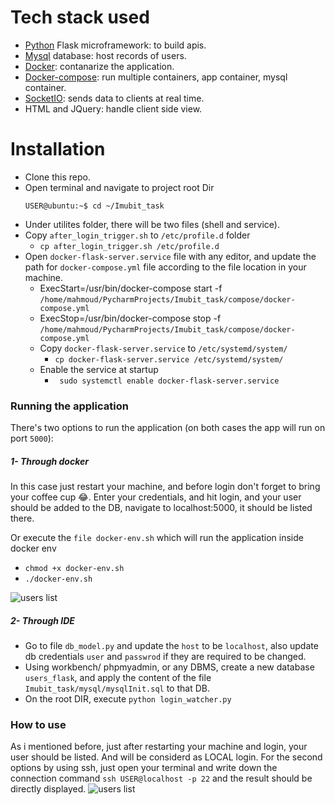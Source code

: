 # Tech stack used
  - [Python](http://flask.pocoo.org/) Flask microframework: to build apis.
  - [Mysql](https://www.mysql.com/) database: host records of users.
  - [Docker](https://www.docker.com/): contanarize the application.
  - [Docker-compose](https://docs.docker.com/compose/): run multiple containers, app container, mysql container.
  - [SocketIO](https://flask-socketio.readthedocs.io/en/latest/): sends data to clients at real time.
  - HTML and JQuery: handle client side view.

# Installation
  - Clone this repo.
  - Open terminal and navigate to project root Dir
    ``` 
    USER@ubuntu:~$ cd ~/Imubit_task
    ```
  - Under utilites folder, there will be two files (shell and service).
  - Copy ```after_login_trigger.sh``` to ```/etc/profile.d``` folder
    - ```cp after_login_trigger.sh /etc/profile.d```
  - Open ```docker-flask-server.service``` file with any editor, and update the path for ```docker-compose.yml``` file according to the file location in your machine.
      - ExecStart=/usr/bin/docker-compose start -f ```/home/mahmoud/PycharmProjects/Imubit_task/compose/docker-compose.yml```
      - ExecStop=/usr/bin/docker-compose stop -f ```/home/mahmoud/PycharmProjects/Imubit_task/compose/docker-compose.yml```
    - Copy ```docker-flask-server.service``` to ```/etc/systemd/system/```
      - ```cp docker-flask-server.service /etc/systemd/system/```
    - Enable the service at startup
      - ``` sudo systemctl enable docker-flask-server.service```


### Running the application
There's two options to run the application (on both cases the app will run on port ```5000```):

##### 1- Through docker
In this case just restart your machine, and before login don't forget to bring your coffee cup 😂.
Enter your credentials, and hit login, and your user should be added to the DB, navigate to localhost:5000, it should be listed there.

Or execute the ```file docker-env.sh``` which will run the application inside docker env
  - ```chmod +x docker-env.sh```
  - ```./docker-env.sh```

![users list](https://i.imgur.com/GpyIeiV.jpg)


##### 2- Through IDE
  - Go to file ```db_model.py``` and update the ```host``` to be ```localhost```, also update db credentials ```user``` and ```passwrod``` if they are required to be changed.
  - Using workbench/ phpmyadmin, or any DBMS, create a new database ```users_flask```, and apply the content of the file
  ```Imubit_task/mysql/mysqlInit.sql``` to that DB.
  - On the root DIR, execute ```python login_watcher.py```

### How to use
As i mentioned before, just after restarting your machine and login, your user should be listed. And will be considerd as LOCAL login. For the second options by using ssh, just open your terminal and write down the connection command
```ssh USER@localhost -p 22```
and the result should be directly displayed.
![users list](https://i.imgur.com/gIH8YBa.gif)



